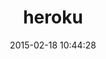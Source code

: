 ---
layout: post
title:  "heroku"
repo:   "heroku/heroku"
date:   2015-02-18 10:44:28
gemurl: http://heroku.com/
---